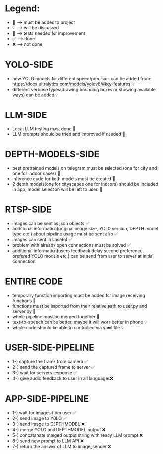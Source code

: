 # Legend:
* 🎫 --> must be added to project
* 💡 --> will be discussed
* 📏 --> tests needed for improvement
* ✅ --> done
* ❌ --> not done

# YOLO-SIDE
- new YOLO models for different speed/precision can be added from: https://docs.ultralytics.com/models/yolov8/#key-features 💡
- different verbose types(drawing bounding boxes or showing available ways) can be added 💡

# LLM-SIDE
- Local LLM testing must done 🎫
- LLM prompts should be tried and improved if needed 📏

# DEPTH-MODELS-SIDE
- best pretrained models on telegram must be selected (one for city and one for indoor cases) 🎫
- inference code for both models must be created 🎫
- 2 depth models(one for cityscapes one for indoors) should be included in app, model selection will be left to user. 📏

# RTSP-SIDE
- images can be sent as json objects ✅
- additional information(original image size, YOLO version, DEPTH model type etc.) about pipeline usage must be sent also ✅
- images can sent in base64 ✅
- problem with already open connections must be solved ✅
- additional information(users feedback delay second preference, prefered YOLO models etc.) can be send from user to server at initial connection

# ENTIRE CODE
- temporary function importing must be added for image receiving functions 🎫
- functions must be imported from their relative path to user.py and server.py 🎫
- whole pipeline must be merged together 🎫
- text-to-speech can be better, maybe it will work better in phone 💡
- whole code should be able to controlled via yaml file 💡

# USER-SIDE-PIPELINE
- 1-) capture the frame from camera ✅
- 2-) send the captured frame to server ✅
- 3-) wait for servers response ✅
- 4-) give audio feedback to user in all languages❌

# APP-SIDE-PIPELINE
- 1-) wait for images from user ✅
- 2-) send image to YOLO ✅
- 3-) send image to DEPTHMODEL ❌
- 4-) merge YOLO and DEPTHMODEL output ❌
- 5-) concatanate merged output string with ready LLM prompt ❌
- 6-) send new prompt to LLM API ❌
- 7-) return the answer of LLM to image_sender ❌